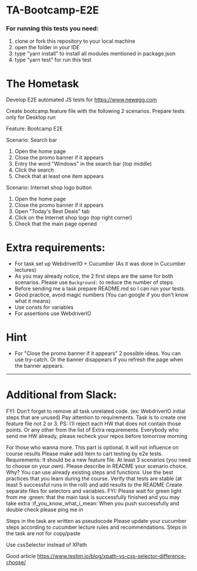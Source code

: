 # TA-Bootcamp-E2E

### For running this tests you need:
1. clone or fork this repository to your local machine
2. open the folder in your IDE
3. type "yarn install" to install all modules mentioned in package.json
4. type "yarn test" for run this test

# The Hometask

Develop E2E automated JS tests for https://www.newegg.com

Create bootcamp.feature file with the following 2 scenarios. Prepare tests only for Desktop run

Feature: Bootcamp E2E

Scenario: Search bar
1. Open the home page
2. Close the promo banner if it appears
3. Entry the word "Windows" in the search bar (top middle)
4. Click the search
5. Check that at least one item appears

Scenario: Internet shop logo button
1. Open the home page
2. Close the promo banner if it appears
3. Open "Today's Best Deals" tab
4. Click on the Internet shop logo (top right corner)
5. Check that the main page opened

# Extra requirements: 
* For task set up WebdriverIO + Cucumber (As it was done in Cucumber lectures)
* As you may already notice, the 2 first steps are the same for both scenarios. Please use `Background:` to reduce the number of steps.
* Before sending me a task prepare README.md so I can run your tests. 
* Good practice, avoid magic numbers (You can google if you don't know what it means)
* Use consts for variables
* For assertions use WebdriverIO

# Hint
* For "Close the promo banner if it appears" 2 possible ideas. You can use try-catch. Or the banner disappears if you refresh the page when the banner appears.
-------------------------------------------------------------------------------------------------

# Additional from Slack:
FYI:
Don’t forget to remove all task unrelated code. (ex: WebdriverIO initial steps that are unused)
Pay attention to requirements. Task is to create one feature file not 2 or 3.
PS:  I’ll reject each HW that does not contain those points. Or any other from the list of Extra requirements.  Everybody who send me HW already, please recheck your repos before tomorrow morning

For those who wanna more. This part is optional. It will not influence on course results
Please make add Item to cart testing by e2e tests.
Requirements:
It should be a new feature file.
At least 3 scenarios (you need to choose on your own).
Please describe in README your scenario choice. Why?
You can use already existing steps and functions.
Use the best practices that you learn during the course.
Verify that tests are stable (at least 5 successful runs in the roll) and add results to the README
Create separate files for selectors and variables.
FYI: Please wait for green light from me :green: that the main task is successfully finished and you may take extra :if_you_know_what_i_mean:  When you push successfully and double check please ping me in

Steps in the task are written as pseudocode
Please update your cucumber steps according to cucumber lecture rules and recommendations. Steps in the task are not for copy/paste

Use cssSelector instead of XPath

Good article
https://www.testim.io/blog/xpath-vs-css-selector-difference-choose/
